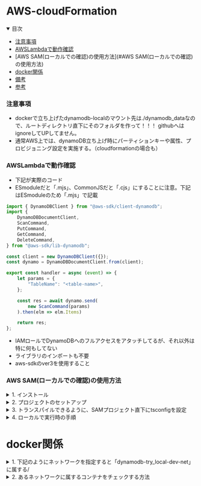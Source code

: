 # AWS-cloudFormation

<details open="open">
<summary>目次</summary>


- [注意事項](#注意事項)
- [AWSLambdaで動作確認](#AWSLambdaで動作確認)
- [AWS SAM(ローカルでの確認)の使用方法](#AWS SAM(ローカルでの確認)の使用方法)
- [docker関係](#docker関係)
- [備考](#備考)
- [参考](#参考)
</details>


### 注意事項
- dockerで立ち上げたdynamodb-localのマウント先は./dynamodb_dataなので、ルートディレクトリ直下にそのフォルダを作って！！！ githubへはignoreしてUPしてません。
- 通常AWS上では、dynamoDB立ち上げ時にパーティションキーや属性、プロビジョニング設定を実施する。（cloudformationの場合も）


### AWSLambdaで動作確認

- 下記が実際のコード
- ESmoduleだと「.mjs」、CommonJSだと「.cjs」にすることに注意。下記はESmoduleのため「.mjs」で記載

```javascript
import { DynamoDBClient } from "@aws-sdk/client-dynamodb";
import {
    DynamoDBDocumentClient,
    ScanCommand,
    PutCommand,
    GetCommand,
    DeleteCommand,
} from "@aws-sdk/lib-dynamodb";

const client = new DynamoDBClient({});
const dynamo = DynamoDBDocumentClient.from(client);

export const handler = async (event) => {
    let params = {
        "TableName": "<table-name>",
    };

    const res = await dynamo.send(
        new ScanCommand(params)
    ).then(elm => elm.Items)

    return res;
};


```

- IAMロールでDynamoDBへのフルアクセスをアタッチしてるが、それ以外は特に何もしてない
- ライブラリのインポートも不要
- aws-sdkのver3を使用すること

### AWS SAM(ローカルでの確認)の使用方法

<details>
<summary> 1. インストール</summary>

- 下記コマンドでインストール

```zh
   brew tap aws/tap
   brew install aws-sam-cli
```

</details>

<details>
<summary> 2. プロジェクトのセットアップ</summary>

- 下記コマンドでインストール
- runtimeを選んだ後にプロジェクトを選択するとtsが選べる

```zh
   sam init <--runtime nodejs18.x>
```

</details>

<details>
<summary> 3. トランスパイルできるように、SAMプロジェクト直下にtsconfigを設定</summary>


```zh
{
  "compilerOptions": {
    "target": "ES2021",
    "module": "ES6",
    "outDir": "./dist",
    "rootDir": "./",
    "strict": true,
    "esModuleInterop": true
  },
  "include": ["lambdafunction/**/*.ts"],
  "exclude": ["node_modules"]
}
```

</details>

<details>
<summary> 4. ローカルで実行時の手順</summary>

- sam buidが必要
- 立ち上がるDokcerコンテナをDynamoDBーlocalと同じコンテナで立ち上げるために、--docker-network <dynamodb-try_local-dev-net>オプションが必要
- makefileでまとめておくと楽「make start」で実行できるようにしている

```zh
   sam init <--runtime nodejs18.x>
```

</details>

# docker関係

<details>
<summary> 1. 下記のようにネットワークを指定すると「dynamodb-try_local-dev-net」に属する/</summary>

- 頭に、現在のディレクトリー名が入るので要注意！！「local-dev-net」ではない！！

```application.yml
   version: '3.9'

services:
  dynamodb-local:
    container_name: dynamodb-local
    image: amazon/dynamodb-local
    ports:
      - '8085:8000'
    command: -jar DynamoDBLocal.jar -dbPath /data -sharedDb
    volumes:
      - ./dynamodb_data:/data # 修正
    networks:
      - local-dev-net
    restart: unless-stopped
  dynamodb-admin:
    container_name: dynamodb-admin
    image: aaronshaf/dynamodb-admin:latest
    environment:
      - DYNAMO_ENDPOINT=http://dynamodb-local:8000 # 修正
    ports:
      - 8001:8001
    depends_on:
      - dynamodb-local
    networks:
      - local-dev-net # 修正

networks:
  local-dev-net:
    driver: bridge

volumes:
  dynamodb_data:
```

</details>

<details>
<summary> 2. あるネットワークに属するコンテナをチェックする方法</summary>

- 下記コマンドでインストール

```zh
   docker network inspect dynamodb-try_local-dev-net 
```

</details>